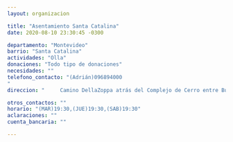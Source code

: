 ```yaml
---
layout: organizacion

title: "Asentamiento Santa Catalina"
date: 2020-08-10 23:30:45 -0300

departamento: "Montevideo"
barrio: "Santa Catalina"
actividades: "Olla"
donaciones: "Todo tipo de donaciones"
necesidades: ""
telefono_contacto: "(Adrián)096894000
"
direccion: "     Camino DellaZoppa atrás del Complejo de Cerro entre Burdeos y San Fuentes"

otros_contactos: ""
horario: "(MAR)19:30,(JUE)19:30,(SAB)19:30"
aclaraciones: ""
cuenta_bancaria: ""

---
```


